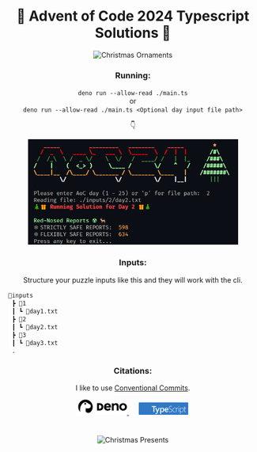 <h1 align="center">🎀 Advent of Code 2024 Typescript Solutions 🎁</h1>

<p align="center">
  <img src="./media/christmas-1.gif" alt="Christmas Ornaments" width="600" />
</p>

<h3 align="center">Running:</h3>

<p align="center">
  <code>deno run --allow-read ./main.ts</code>
  <br>
  or
  <br>
  <code>deno run --allow-read ./main.ts &lt;Optional day input file path&gt;</code>
</p>

<p align="center">👇</p>

<p align="center">
  <img src="./media/screencap.png" alt="Screenshot" width="425" />
</p>

<h3 align="center">Inputs:</h3>

<p align="center">
Structure your puzzle inputs like this and they will work with the cli.
</p>

```
📂inputs
 ┣ 📂1
 ┃ ┗ 📜day1.txt
 ┣ 📂2
 ┃ ┗ 📜day2.txt
 ┣ 📂3
 ┃ ┗ 📜day3.txt
 .
```

<h3 align="center">Citations:</h3>

<p align="center">
  I like to use <a href="https://www.conventionalcommits.org/en/v1.0.0/">Conventional Commits</a>.
</p>

<p align="center">
  <a href="https://deno.land/">
    <img src="./media/deno.svg" alt="Deno Logo" width="100" />
  </a>
  &nbsp;&nbsp;&nbsp;&nbsp;
  <a href="https://www.typescriptlang.org/">
    <img src="./media/ts-lettermark-blue.svg" alt="TypeScript Logo" width="100" />
  </a>
</p>

#

<p align="center">
  <img src="./media/christmas-2.gif" alt="Christmas Presents" width="350" />
</p>

